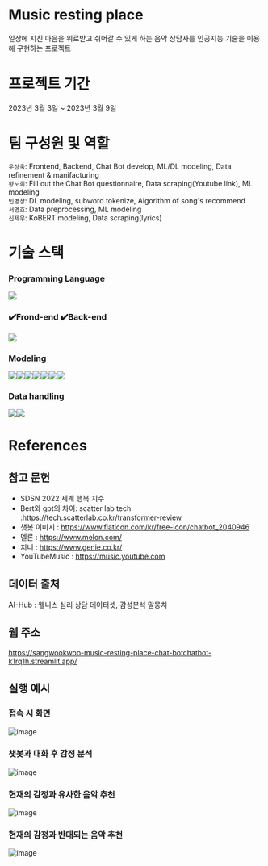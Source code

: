 # Music resting place
일상에 지친 마음을 위로받고 쉬어갈 수 있게 하는 음악 상담사를 인공지능 기술을 이용해 구현하는 프로젝트   

# 프로젝트 기간
2023년 3월 3일 ~ 2023년 3월 9일

# 팀 구성원 및 역할
`우상욱`: Frontend, Backend, Chat Bot develop, ML/DL modeling, Data refinement & manifacturing    
`황도희`: Fill out the Chat Bot questionnaire, Data scraping(Youtube link), ML modeling  
`민병창`: DL modeling, subword tokenize, Algorithm of song's recommend   
`서영호`: Data preprocessing, ML modeling  
`신제우`: KoBERT modeling, Data scraping(lyrics)   

# 기술 스택
### Programming Language
<img src="https://img.shields.io/badge/Python-3776AB?style=for-the-badge&logo=Python&logoColor=black">

### ✔️Frond-end ✔️Back-end
<img src="https://img.shields.io/badge/Streamlit-FF4B4B?style=for-the-badge&logo=Streamlit&logoColor=black">

### Modeling
<img src="https://img.shields.io/badge/GridSearchCV-994B4B?style=for-the-badge&logo=&logoColor=black"><img src="https://img.shields.io/badge/RandomSearchCV-184B4B?style=for-the-badge&logo=&logoColor=black"><img src="https://img.shields.io/badge/Catboost-774B4B?style=for-the-badge&logo=&logoColor=black"><img src="https://img.shields.io/badge/LSTM-664B4B?style=for-the-badge&logo=&logoColor=black"><img src="https://img.shields.io/badge/GRU-593B4B?style=for-the-badge&logo=&logoColor=black"><img src="https://img.shields.io/badge/RandomForest-444B4B?style=for-the-badge&logo=&logoColor=black"><img src="https://img.shields.io/badge/KoBERT-92AB4B?style=for-the-badge&logo=&logoColor=black">

### Data handling
<img src="https://img.shields.io/badge/Pandas-0A0A20?style=for-the-badge&logo=&logoColor=black"><img src="https://img.shields.io/badge/scikit_learn-F7931E?style=for-the-badge&logo=scikit-learn&logoColor=black">

# References

## 참고 문헌

- SDSN 2022 세계 행복 지수  
- Bert와 gpt의 차이: scatter lab tech :https://tech.scatterlab.co.kr/transformer-review
- 챗봇 이미지 : https://www.flaticon.com/kr/free-icon/chatbot_2040946
- 멜론 : https://www.melon.com/
- 지니 : https://www.genie.co.kr/
- YouTubeMusic : https://music.youtube.com

## 데이터 출처 

AI-Hub : 웰니스 심리 상담 데이터셋, 감성분석 말뭉치

## 웹 주소
https://sangwookwoo-music-resting-place-chat-botchatbot-k1rq1h.streamlit.app/

## 실행 예시

### 접속 시 화면
![image](https://user-images.githubusercontent.com/43203949/228993163-63441e64-335f-43f5-9ecb-38ed0960b4b2.png)

### 챗봇과 대화 후 감정 분석
![image](https://user-images.githubusercontent.com/43203949/228996975-a2d92df7-09ef-480f-85b0-13e4ec48f74e.png)

### 현재의 감정과 유사한 음악 추천
![image](https://user-images.githubusercontent.com/43203949/228997041-0205d088-8191-4058-be8d-a029de4c35d2.png)

### 현재의 감정과 반대되는 음악 추천
![image](https://user-images.githubusercontent.com/43203949/228997072-5ca5af23-35c0-4f0c-93ee-4dff4d189991.png)

